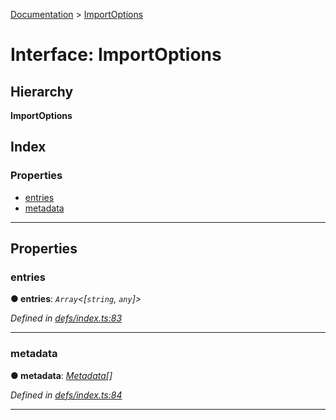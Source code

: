 [Documentation](../README.md) > [ImportOptions](../interfaces/importoptions.md)

# Interface: ImportOptions

## Hierarchy

**ImportOptions**

## Index

### Properties

* [entries](importoptions.md#entries)
* [metadata](importoptions.md#metadata)

---

## Properties

<a id="entries"></a>

###  entries

**● entries**: *`Array`<[`string`, `any`]>*

*Defined in [defs/index.ts:83](https://github.com/badbatch/cachemap/blob/6985edf/packages/core/src/defs/index.ts#L83)*

___
<a id="metadata"></a>

###  metadata

**● metadata**: *[Metadata](metadata.md)[]*

*Defined in [defs/index.ts:84](https://github.com/badbatch/cachemap/blob/6985edf/packages/core/src/defs/index.ts#L84)*

___

